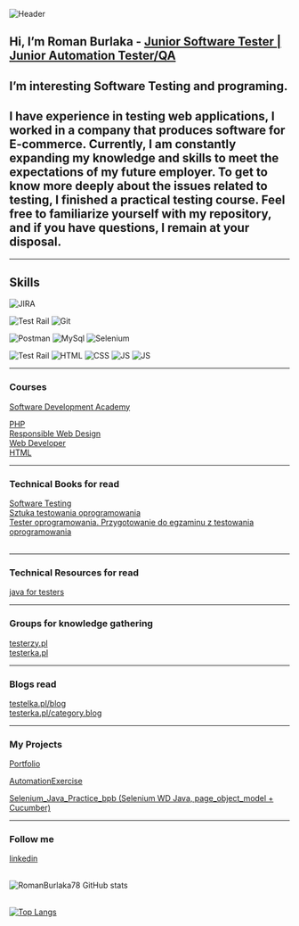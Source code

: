 ![Header](https://github.com/RomanBurlaka78/RomanBurlaka78/blob/main/assets/name%26surname.png)

## Hi, I’m Roman Burlaka - [Junior Software Tester | Junior Automation Tester/QA](https://www.linkedin.com/in/roman-burlaka-b6180861/)

## I’m interesting Software Testing and programing. 
## I have experience in testing web applications, I worked in a company that produces software for E-commerce. Currently, I am constantly expanding my knowledge and skills to meet the expectations of my future employer.  To get to know more deeply about the issues related to testing, I finished a practical testing course. Feel free to familiarize yourself with my repository, and if you have questions, I remain at your disposal.

<!-- ## I’m good in Jira, Xray, Test Rail, DevTools, Postman, HTML, CSS, Javascript.
## Familiar with functional programing PHP and Python.

## And  also familiar with  Java , Selenium Web Driver, Page Object Model, Cucumber. -->

***

## Skills
![JIRA](https://img.shields.io/badge/-JIRA-0e098c?style=for-the-badge&logo=Jira)

![Test Rail](https://img.shields.io/badge/-TestRail-358c09?style=for-the-badge&logo=TestRail)
![Git](https://img.shields.io/badge/-Git/GitHub-000?style=for-the-badge&logo=GitHub)

![Postman](https://img.shields.io/badge/-Postman-8c4809?style=for-the-badge&logo=PostMan)
![MySql](https://img.shields.io/badge/-MySql-0e019f?style=for-the-badge&logo=MySql)
![Selenium](https://img.shields.io/badge/-Java(Selenium)-fff?style=for-the-badge&logo=Selenium)

![Test Rail](https://img.shields.io/badge/-Cucumber-358c09?style=for-the-badge&logo=Cucumber)
![HTML](https://img.shields.io/badge/-HTML-D0D0D0?style=for-the-badge&logo=HTML5)
![CSS](https://img.shields.io/badge/-SCC-2FA5D9?style=for-the-badge&logo=CSS3)
![JS](https://img.shields.io/badge/-JavaScript-000?style=for-the-badge&logo=JavaScript)
![JS](https://img.shields.io/badge/-PHP-000?style=for-the-badge&logo=PHP)

***



### Courses 
[Software Development Academy](https://app.diplomasafe.com/pl-PL/diploma/d67d2f7efff9bc2429216d1057a3a2160a9075eb7)

[PHP](https://www.sololearn.com/certificates/CT-QC1L6HOI)<br>
[Responsible Web Design](https://www.sololearn.com/certificates/CT-99L5UFV6)<br>
[Web Developer](https://www.sololearn.com/certificates/CT-U00RKGWP)<br>
[HTML](https://www.sololearn.com/certificates/CC-WS2VMBCD)
***


### Technical Books for  read

[Software Testing](https://pwicherski.gitbook.io/testowanie-oprogramowania/)<br>
[Sztuka testowania oprogramowania](https://helion.pl/ksiazki/sztuka-testowania-oprogramowania-glenford-j-myers-corey-sandler-tom-badgett-tod,artteo.htm?_ga=NC.9767046283-1587824464&abpar1=desktop&abpar2=170674.1746781.&abpcid=41&abpid=11&bb_coid=3068713&bb_id=3#format/d)<br>
[Tester oprogramowania. Przygotowanie do egzaminu z testowania oprogramowania](https://ksiegarnia.pwn.pl/Tester-oprogramowania-Przygotowanie-do-egzaminu-z-testowania-oprogramowania,84913544,p.html?abpid=11&abpcid=132&bb_id=3&bb_coid=5264186&abpar1=desktop&abpar2=275403.1746781.&p_action=3206410001&utm_source=a4b&utm_medium=referral&utm_campaign=lc-buybox-wszystkie&_ga=NC.2843809135-1587824507)<br><br>

***
 ### Technical Resources for  read
[java for testers](https://testelka.pl/kurs/java-dla-testerow/)
***

### Groups for knowledge gathering
[testerzy.pl](https://testerzy.pl/baza-wiedzy)<br>
[testerka.pl](https://testerka.pl/)

***

### Blogs read
[testelka.pl/blog](https://testelka.pl/blog/)<br>
[testerka.pl/category.blog](https://testerka.pl/category/blog/)

***

### My Projects
[Portfolio](https://romanburlaka78.github.io/Portfolio-final/index.html)<br>

[AutomationExercise](https://github.com/RomanBurlaka78/Selenium_AutomationExercise/blob/page_object_model/README.md)

[Selenium_Java_Practice_bpb (Selenium WD Java, page_object_model + Cucumber)](https://github.com/RomanBurlaka78/Selenium_Java_Practice_bpb)
***
### Follow me
[linkedin](https://www.linkedin.com/in/roman-burlaka-b6180861)<br>
<br>

![RomanBurlaka78 GitHub stats](https://github-readme-stats.vercel.app/api?username=RomanBurlaka78&show_icons=true&theme=radical)<br><br>

[![Top Langs](https://github-readme-stats.vercel.app/api/top-langs/?username=RomanBurlaka78&hide=javascript,html)](https://github.com/anuraghazra/github-readme-stats)
